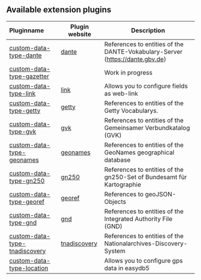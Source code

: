## Available extension plugins

| Pluginname | Plugin website | Description |
|:-----------|----------------|-------------|
| [custom-data-type-dante](/en/sysadmin/konfiguration/easydb-server.yml/plugin/custom-data-type/dante) | [dante](https://github.com/programmfabrik/easydb-custom-data-type-dante) | References to entities of the DANTE-Vokabulary-Server (https://dante.gbv.de) |
| [custom-data-type-gazetter](/en/sysadmin/konfiguration/easydb-server.yml/plugin/custom-data-type/gazetter) |  | Work in progress |
| [custom-data-type-link](/en/sysadmin/konfiguration/easydb-server.yml/plugin/custom-data-type/link) | [link](https://github.com/programmfabrik/easydb-custom-data-type-link) | Allows you to configure fields as web-link |
| [custom-data-type-getty](/en/sysadmin/konfiguration/easydb-server.yml/plugin/custom-data-type/getty) | [getty](https://github.com/programmfabrik/easydb-custom-data-type-getty) | References to entities of the Getty Vocabularys. |
| [custom-data-type-gvk](/en/sysadmin/konfiguration/easydb-server.yml/plugin/custom-data-type/gvk) | [gvk](https://github.com/programmfabrik/easydb-custom-data-type-gvk) | References to entities of the Gemeinsamer Verbundkatalog (GVK) |
| [custom-data-type-geonames](/en/sysadmin/konfiguration/easydb-server.yml/plugin/custom-data-type/geonames) | [geonames](https://github.com/programmfabrik/easydb-custom-data-type-geonames) | References to entities of the GeoNames geographical database |
| [custom-data-type-gn250](/en/sysadmin/konfiguration/easydb-server.yml/plugin/custom-data-type/gn250) | [gn250](https://github.com/programmfabrik/easydb-custom-data-type-gn250) | References to entities of the gn250-Set of Bundesamt für Kartographie |
| [custom-data-type-georef](/en/sysadmin/konfiguration/easydb-server.yml/plugin/custom-data-type/georef) | [georef](https://github.com/programmfabrik/easydb-custom-data-type-georef) | References to geoJSON-Objects |
| [custom-data-type-gnd](/en/sysadmin/konfiguration/easydb-server.yml/plugin/custom-data-type/gnd) | [gnd](https://github.com/programmfabrik/easydb-custom-data-type-gnd) | References to entities of the Integrated Authority File (GND) |
| [custom-data-type-tnadiscovery](/en/sysadmin/konfiguration/easydb-server.yml/plugin/custom-data-type/tnadiscovery) | [tnadiscovery](https://github.com/programmfabrik/easydb-custom-data-type-tnadiscovery) | References to entities of the Nationalarchives-Discovery-System |
| [custom-data-type-location](/en/sysadmin/konfiguration/easydb-server.yml/plugin/custom-data-type/location) | | Allows you to configure gps data in easydb5 |